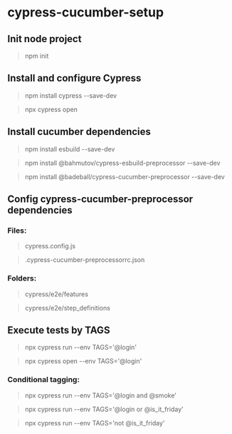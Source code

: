 # cypress-cucumber-setup

## Init node project
> npm init


## Install and configure Cypress
> npm install cypress --save-dev

> npx cypress open


## Install cucumber dependencies
> npm install esbuild --save-dev​

> npm install @bahmutov/cypress-esbuild-preprocessor --save-dev​

> npm install @badeball/cypress-cucumber-preprocessor --save-dev


## Config cypress-cucumber-preprocessor dependencies
### Files:

> cypress.config.js

> .cypress-cucumber-preprocessorrc.json


### Folders:

> cypress/e2e/features

> cypress/e2e/step_definitions


## Execute tests by TAGS

> npx cypress run --env TAGS='@login'

> npx cypress open --env TAGS='@login'


### Conditional tagging:

> npx cypress run --env TAGS='@login and @smoke'

> npx cypress run --env TAGS='@login or @is_it_friday'

> npx cypress run --env TAGS='not @is_it_friday'
